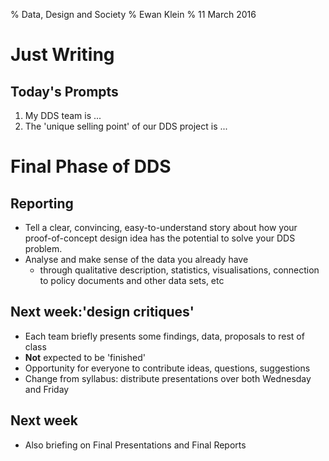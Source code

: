 % Data, Design and Society
% Ewan Klein
% 11 March 2016


# Just Writing

## Today's Prompts

1. My DDS team is ...
2. The 'unique selling point' of our DDS project is ...

# Final Phase of DDS

## Reporting

 * Tell a clear, convincing, easy-to-understand story about how your proof-of-concept design idea has the potential to solve your DDS problem. 
 * Analyse and make sense of the data you already have 
    * through qualitative description, statistics, visualisations, connection to policy documents and other data sets, etc

## Next week:'design critiques'

* Each team briefly presents some findings, data, proposals to rest of class
* **Not** expected to be 'finished'
* Opportunity for everyone to contribute ideas, questions, suggestions
* Change from syllabus: distribute presentations over both Wednesday and Friday

## Next week

* Also briefing on Final Presentations and Final Reports
